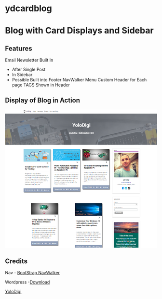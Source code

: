 # ydcardblog

Blog with Card Displays and Sidebar
===================================

Features
--------
Email Newsletter Built In
 - After Single Post
 - In Sidebar
 - Possible Built into Footer
NavWalker Menu
Custom Header for Each page
TAGS Shown in Header



Display of Blog in Action
-------------------------

![GitHub Example](https://github.com/jmrlgg/ydcardblog/blob/master/theme_example_github.png)




Credits
--------

Nav - [BootStrap NavWalker](https://github.com/wp-bootstrap/wp-bootstrap-navwalker)

Wordpress -[Download](https://wordpress.org/)

[YoloDigi](https://yolodigi.com/)